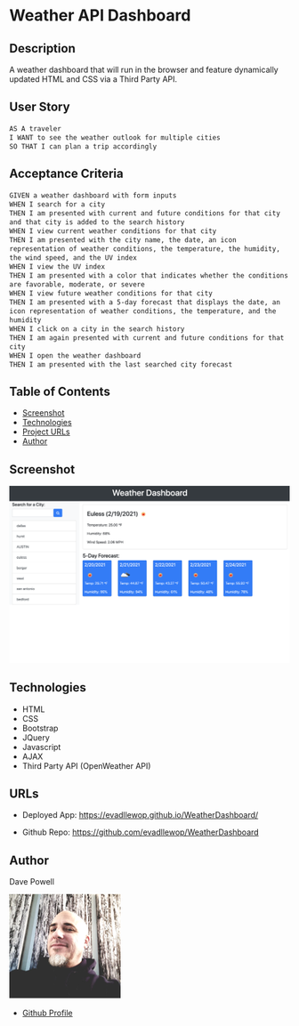 
  # Weather API Dashboard

  ## Description
  A weather dashboard that will run in the browser and feature dynamically updated HTML and CSS via a Third Party API.

 ## User Story

```
AS A traveler
I WANT to see the weather outlook for multiple cities
SO THAT I can plan a trip accordingly
```

## Acceptance Criteria

```
GIVEN a weather dashboard with form inputs
WHEN I search for a city
THEN I am presented with current and future conditions for that city and that city is added to the search history
WHEN I view current weather conditions for that city
THEN I am presented with the city name, the date, an icon representation of weather conditions, the temperature, the humidity, the wind speed, and the UV index
WHEN I view the UV index
THEN I am presented with a color that indicates whether the conditions are favorable, moderate, or severe
WHEN I view future weather conditions for that city
THEN I am presented with a 5-day forecast that displays the date, an icon representation of weather conditions, the temperature, and the humidity
WHEN I click on a city in the search history
THEN I am again presented with current and future conditions for that city
WHEN I open the weather dashboard
THEN I am presented with the last searched city forecast
```
  

  ## Table of Contents
  * [Screenshot](#screenshot)
  * [Technologies](#technologies)
  * [Project URLs](#urls)
  * [Author](#author)


  ## Screenshot
  ![Workout Tracker Screenshot](./images/screenshot_weather.png)


  ## Technologies
  * HTML
  * CSS
  * Bootstrap
  * JQuery
  * Javascript
  * AJAX
  * Third Party API (OpenWeather API)


  ## URLs
  * Deployed App:
  https://evadllewop.github.io/WeatherDashboard/

  * Github Repo:
  https://github.com/evadllewop/WeatherDashboard
 

  ## Author

  Dave Powell

  ![Dave Powell](./images/dPowell.png "Dave Powell")

  * [Github Profile](https://github.com/evadllewop)


